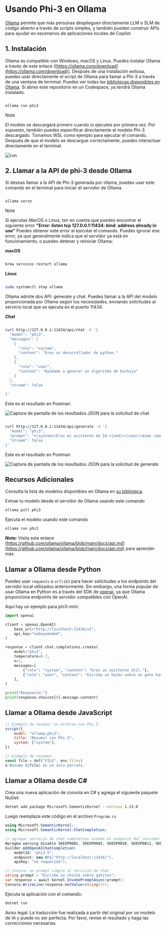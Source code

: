 # **Usando Phi-3 en Ollama**

[Ollama](https://ollama.com) permite que más personas desplieguen directamente LLM o SLM de código abierto a través de scripts simples, y también pueden construir APIs para ayudar en escenarios de aplicaciones locales de Copilot.

## **1. Instalación**

Ollama es compatible con Windows, macOS y Linux. Puedes instalar Ollama a través de este enlace ([https://ollama.com/download](https://ollama.com/download)). Después de una instalación exitosa, puedes usar directamente el script de Ollama para llamar a Phi-3 a través de una ventana de terminal. Puedes ver todas las [bibliotecas disponibles en Ollama](https://ollama.com/library). Si abres este repositorio en un Codespace, ya tendrá Ollama instalado.

```bash

ollama run phi3

```

> [!NOTE]
> El modelo se descargará primero cuando lo ejecutes por primera vez. Por supuesto, también puedes especificar directamente el modelo Phi-3 descargado. Tomamos WSL como ejemplo para ejecutar el comando. Después de que el modelo se descargue correctamente, puedes interactuar directamente en el terminal.

![run](../../../../translated_images/ollama_run.302aa6484e50a7f8f09b40c787dc22eea10525cac6287c92825c8fc80c012c48.es.png)

## **2. Llamar a la API de phi-3 desde Ollama**

Si deseas llamar a la API de Phi-3 generada por ollama, puedes usar este comando en el terminal para iniciar el servidor de Ollama.

```bash

ollama serve

```

> [!NOTE]
> Si ejecutas MacOS o Linux, ten en cuenta que puedes encontrar el siguiente error **"Error: listen tcp 127.0.0.1:11434: bind: address already in use"** Puedes obtener este error al ejecutar el comando. Puedes ignorar ese error, ya que generalmente indica que el servidor ya está en funcionamiento, o puedes detener y reiniciar Ollama:

**macOS**

```bash

brew services restart ollama

```

**Linux**

```bash

sudo systemctl stop ollama

```

Ollama admite dos API: generate y chat. Puedes llamar a la API del modelo proporcionada por Ollama según tus necesidades, enviando solicitudes al servicio local que se ejecuta en el puerto 11434.

**Chat**

```bash

curl http://127.0.0.1:11434/api/chat -d '{
  "model": "phi3",
  "messages": [
    {
      "role": "system",
      "content": "Eres un desarrollador de python."
    },
    {
      "role": "user",
      "content": "Ayúdame a generar un algoritmo de burbuja"
    }
  ],
  "stream": false
  
}'


```

Este es el resultado en Postman

![Captura de pantalla de los resultados JSON para la solicitud de chat](../../../../translated_images/ollama_chat.25d29e9741e1daa8efd30ca36e60008b6f2841edb544ca8167645e0ec750c72a.es.png)

```bash

curl http://127.0.0.1:11434/api/generate -d '{
  "model": "phi3",
  "prompt": "<|system|>Eres mi asistente de IA.<|end|><|user|>dime cómo aprender IA<|end|><|assistant|>",
  "stream": false
}'


```

Este es el resultado en Postman

![Captura de pantalla de los resultados JSON para la solicitud de generate](../../../../translated_images/ollama_gen.523df35c3c34f0ada4770f77c9bb68f55442958adffe73ba5ae03e417ff9a781.es.png)

## Recursos Adicionales

Consulta la lista de modelos disponibles en Ollama en [su biblioteca](https://ollama.com/library).

Extrae tu modelo desde el servidor de Ollama usando este comando

```bash
ollama pull phi3
```

Ejecuta el modelo usando este comando

```bash
ollama run phi3
```

***Nota:*** Visita este enlace [https://github.com/ollama/ollama/blob/main/docs/api.md](https://github.com/ollama/ollama/blob/main/docs/api.md) para aprender más

## Llamar a Ollama desde Python

Puedes usar `requests` o `urllib3` para hacer solicitudes a los endpoints del servidor local utilizados anteriormente. Sin embargo, una forma popular de usar Ollama en Python es a través del SDK de [openai](https://pypi.org/project/openai/), ya que Ollama proporciona endpoints de servidor compatibles con OpenAI.

Aquí hay un ejemplo para phi3-mini:

```python
import openai

client = openai.OpenAI(
    base_url="http://localhost:11434/v1",
    api_key="nokeyneeded",
)

response = client.chat.completions.create(
    model="phi3",
    temperature=0.7,
    n=1,
    messages=[
        {"role": "system", "content": "Eres un asistente útil."},
        {"role": "user", "content": "Escribe un haiku sobre un gato hambriento"},
    ],
)

print("Respuesta:")
print(response.choices[0].message.content)
```

## Llamar a Ollama desde JavaScript 

```javascript
// Ejemplo de resumir un archivo con Phi-3
script({
    model: "ollama:phi3",
    title: "Resumir con Phi-3",
    system: ["system"],
})

// Ejemplo de resumen
const file = def("FILE", env.files)
$`Resume ${file} en un solo párrafo.`
```

## Llamar a Ollama desde C#

Crea una nueva aplicación de consola en C# y agrega el siguiente paquete NuGet:

```bash
dotnet add package Microsoft.SemanticKernel --version 1.13.0
```

Luego reemplaza este código en el archivo `Program.cs`

```csharp
using Microsoft.SemanticKernel;
using Microsoft.SemanticKernel.ChatCompletion;

// agregar servicio de chat completion usando el endpoint del servidor local de ollama
#pragma warning disable SKEXP0001, SKEXP0003, SKEXP0010, SKEXP0011, SKEXP0050, SKEXP0052
builder.AddOpenAIChatCompletion(
    modelId: "phi3.5",
    endpoint: new Uri("http://localhost:11434/"),
    apiKey: "no requerido");

// invocar un prompt simple al servicio de chat
string prompt = "Escribe un chiste sobre gatitos";
var response = await kernel.InvokePromptAsync(prompt);
Console.WriteLine(response.GetValue<string>());
```

Ejecuta la aplicación con el comando:

```bash
dotnet run
```

Aviso legal: La traducción fue realizada a partir del original por un modelo de IA y puede no ser perfecta. 
Por favor, revise el resultado y haga las correcciones necesarias.